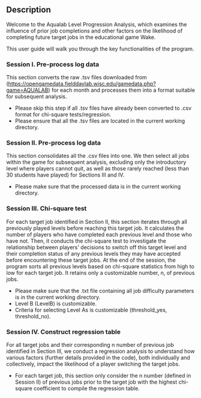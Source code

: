 ## Description

Welcome to the Aqualab Level Progression Analysis, which examines the influence of prior job completions and other factors on the likelihood of completing future target jobs in the educational game Wake.

This user guide will walk you through the key functionalities of the program.

### Session I. Pre-process log data

This section converts the raw .tsv files downloaded from (https://opengamedata.fielddaylab.wisc.edu/gamedata.php?game=AQUALAB) for each month and processes them into a format suitable for subsequent analysis.


* Please skip this step if all .tsv files have already been converted to .csv format for chi-square tests/regression.
* Please ensure that all the .tsv files are located in the current working directory.

### Session II. Pre-process log data

This section consolidates all the .csv files into one. We then select all jobs within the game for subsequent analysis, excluding only the introductory level where players cannot quit, as well as those rarely reached (less than 30 students have played) for Sections III and IV.

* Please make sure that the processed data is in the current working directory.

### Session III. Chi-square test

For each target job identified in Section II, this section iterates through all previously played levels before reaching this target job. It calculates the number of players who have completed each previous level and those who have not. Then, it conducts the chi-square test to investigate the relationship between players' decisions to switch off this target level and their completion status of any previous levels they may have accepted before encountering these target jobs. At the end of the session, the program sorts all previous levels based on chi-square statistics from high to low for each target job. It retains only a customizable number, n, of previous jobs. 

* Please make sure that the .txt file containing all job difficulty parameters is in the current working directory.
* Level B (LevelB) is customizable.
* Criteria for selecting Level As is customizable (threshold_yes, threshold_no).


### Session IV. Construct regression table


For all target jobs and their corresponding n number of previous job identified in Section III, we conduct a regression analysis to understand how various factors (further details provided in the code), both individually and collectively, impact the likelihood of a player switching the target jobs.

* For each target job, this section only consider the n number (defined in Session II) of previous jobs prior to the target job with the highest chi-square coefficient to compile the regression table.



